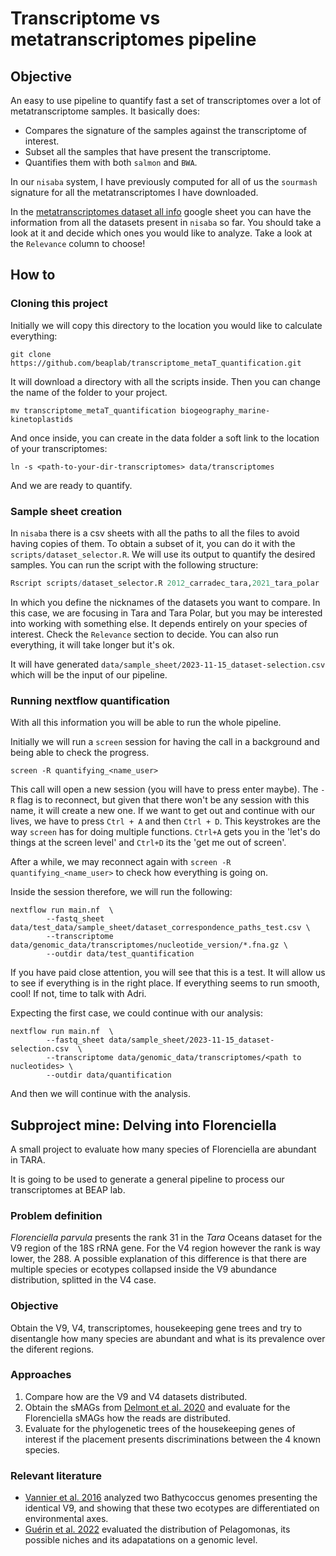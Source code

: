 # Transcriptome vs metatranscriptomes pipeline

## Objective 

An easy to use pipeline to quantify fast a set of transcriptomes over a lot of metatranscriptome samples. It basically does: 

- Compares the signature of the samples against the transcriptome of interest.
- Subset all the samples that have present the transcriptome.
- Quantifies them with both `salmon` and `BWA`.

In our `nisaba` system, I have previously computed for all of us the `sourmash` signature for all the metatranscriptomes I have downloaded. 

In the [metatranscriptomes dataset all info](https://docs.google.com/spreadsheets/d/11mkh7hcndFwxE195rt6JnvfDmUDB1XI-_M87bGpu4bw/edit?usp=sharing) google sheet you can have the information from all the datasets present in `nisaba` so far. You should take a look at it and decide which ones you would like to analyze. 
Take a look at the `Relevance` column to choose! 

## How to

### Cloning this project 

Initially we will copy this directory to the location you would like to calculate everything: 

```
git clone https://github.com/beaplab/transcriptome_metaT_quantification.git
```
It will download a directory with all the scripts inside. Then you can change the name of the folder to your project. 

```
mv transcriptome_metaT_quantification biogeography_marine-kinetoplastids
```
And once inside, you can create in the data folder a soft link to the location of your transcriptomes: 

```
ln -s <path-to-your-dir-transcriptomes> data/transcriptomes     
```

And we are ready to quantify.


### Sample sheet creation 

In `nisaba` there is a csv sheets with all the paths to all the files to avoid having copies of them. To obtain a subset of it, you can do it with the `scripts/dataset_selector.R`. We will use its output to quantify the desired samples.
You can run the script with the following structure: 

```r
Rscript scripts/dataset_selector.R 2012_carradec_tara,2021_tara_polar 
```
In which you define the nicknames of the datasets you want to compare. In this case, we are focusing in Tara and Tara Polar, but you may be interested into working with something else. It depends entirely on your species of interest. Check the `Relevance` section to decide. You can also run everything, it will take longer but it's ok. 

It will have generated `data/sample_sheet/2023-11-15_dataset-selection.csv` which will be the input of our pipeline.

### Running nextflow quantification 

With all this information you will be able to run the whole pipeline. 

Initially we will run a `screen` session for having the call in a background and being able to check the progress. 

```
screen -R quantifying_<name_user>
```

This call will open a new session (you will have to press enter maybe). The `-R` flag is to reconnect, but given that there won't be any session with this name, it will create a new one. 
If we want to get out and continue with our lives, we have to press `Ctrl + A` and then `Ctrl + D`. This keystrokes are the way `screen` has for doing multiple functions. `Ctrl+A` gets you in the 'let's do things at the screen level' and `Ctrl+D` its the 'get me out of screen'. 

After a while, we may reconnect again with `screen -R quantifying_<name_user>` to check how everything is going on. 

Inside the session therefore, we will run the following: 

```
nextflow run main.nf  \
        --fastq_sheet data/test_data/sample_sheet/dataset_correspondence_paths_test.csv \
        --transcriptome data/genomic_data/transcriptomes/nucleotide_version/*.fna.gz \
        --outdir data/test_quantification
```

If you have paid close attention, you will see that this is a test. It will allow us to see if everything is in the right place. 
If everything seems to run smooth, cool! If not, time to talk with Adri. 

Expecting the first case, we could continue with our analysis: 


```
nextflow run main.nf  \
        --fastq_sheet data/sample_sheet/2023-11-15_dataset-selection.csv  \
        --transcriptome data/genomic_data/transcriptomes/<path to nucleotides> \
        --outdir data/quantification
```


And then we will continue with the analysis. 



## Subproject mine: Delving into Florenciella

A small project to evaluate how many species of Florenciella are abundant in TARA. 

It is going to be used to generate a general pipeline to process our transcriptomes at BEAP lab. 


### Problem definition 

*Florenciella parvula* presents the rank 31 in the *Tara* Oceans dataset for the V9 region of the 18S rRNA gene. For the V4 region however the rank is way lower, the 288. A possible explanation of this difference is that there are multiple species or ecotypes collapsed inside the V9 abundance distribution, splitted in the V4 case. 

### Objective 

Obtain the V9, V4, transcriptomes, housekeeping gene trees and try to disentangle how many species are abundant and what is its prevalence over the diferent regions. 

### Approaches 

1) Compare how are the V9 and V4 datasets distributed. 
2) Obtain the sMAGs from [Delmont et al. 2020](https://www.genoscope.cns.fr/tara/) and evaluate for the Florenciella sMAGs how the reads are distributed. 
3) Evaluate for the phylogenetic trees of the housekeeping genes of interest if the placement presents discriminations between the 4 known species. 

### Relevant literature

- [Vannier et al. 2016](https://www.nature.com/articles/srep37900) analyzed two Bathycoccus genomes presenting the identical V9, and showing that these two ecotypes are differentiated on environmental axes. 
- [Guérin et al. 2022](https://www.nature.com/articles/s42003-022-03939-z) evaluated the distribution of Pelagomonas, its possible niches and its adapatations on a genomic level.
